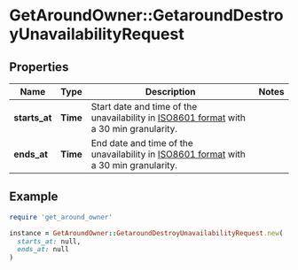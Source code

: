 # GetAroundOwner::GetaroundDestroyUnavailabilityRequest

## Properties

| Name | Type | Description | Notes |
| ---- | ---- | ----------- | ----- |
| **starts_at** | **Time** | Start date and time of the unavailability in [ISO8601 format](https://www.iso.org/iso-8601-date-and-time-format.html) with a 30 min granularity. |  |
| **ends_at** | **Time** | End date and time of the unavailability in [ISO8601 format](https://www.iso.org/iso-8601-date-and-time-format.html) with a 30 min granularity. |  |

## Example

```ruby
require 'get_around_owner'

instance = GetAroundOwner::GetaroundDestroyUnavailabilityRequest.new(
  starts_at: null,
  ends_at: null
)
```


